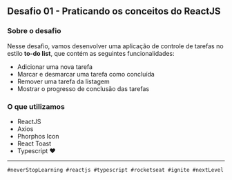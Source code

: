 ## Desafio 01 - Praticando os conceitos do ReactJS

### Sobre o desafio

Nesse desafio, vamos desenvolver uma aplicação de controle de tarefas no estilo **to-do list**, que contém as seguintes funcionalidades:

- Adicionar uma nova tarefa
- Marcar e desmarcar uma tarefa como concluída
- Remover uma tarefa da listagem
- Mostrar o progresso de conclusão das tarefas

### O que utilizamos

- ReactJS
- Axios
- Phorphos Icon
- React Toast
- Typescript ❤


------------

`#neverStopLearning #reactjs #typescript #rocketseat #ignite #nextLevel`